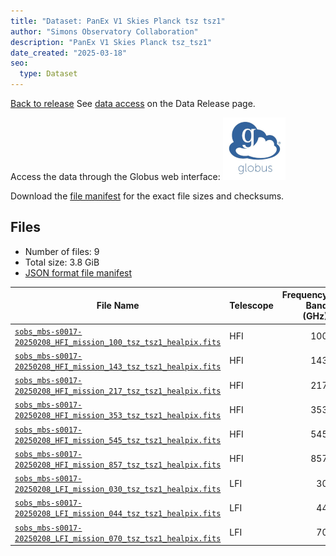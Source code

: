 ```yaml
---
title: "Dataset: PanEx V1 Skies Planck tsz tsz1"
author: "Simons Observatory Collaboration"
description: "PanEx V1 Skies Planck tsz_tsz1"
date_created: "2025-03-18"
seo:
  type: Dataset
---
```


[Back to release](./panexv1-planck.html#datasets)
See [data access](./panexv1-planck.html#data-access) on the Data Release page.

Access the data through the Globus web interface: [![Download via Globus](images/globus-logo.png)](https://app.globus.org/file-manager?origin_id=53b2a147-ae9d-4bbf-9d18-3b46d133d4bb&origin_path=%2Fpanexp_v1_planck%2Ftsz_tsz1%2F)

Download the [file manifest](https://g-0a470a.6b7bd8.0ec8.data.globus.org/panexp_v1_planck/tsz_tsz1/manifest.json) for the exact file sizes and checksums.

## Files

- Number of files: 9
- Total size: 3.8 GiB
- [JSON format file manifest](https://g-0a470a.6b7bd8.0ec8.data.globus.org/panexp_v1_planck/tsz_tsz1/manifest.json)

|                                                                                                File Name                                                                                                | Telescope | Frequency Band (GHz) | Pixelization |   Size    |
| ------------------------------------------------------------------------------------------------------------------------------------------------------------------------------------------------------- | --------- | -------------------: | ------------ | --------- |
| [`sobs_mbs-s0017-20250208_HFI_mission_100_tsz_tsz1_healpix.fits`](https://g-0a470a.6b7bd8.0ec8.data.globus.org/panexp_v1_planck/tsz_tsz1/sobs_mbs-s0017-20250208_HFI_mission_100_tsz_tsz1_healpix.fits) | HFI       |                  100 | healpix      | 576.0 MiB |
| [`sobs_mbs-s0017-20250208_HFI_mission_143_tsz_tsz1_healpix.fits`](https://g-0a470a.6b7bd8.0ec8.data.globus.org/panexp_v1_planck/tsz_tsz1/sobs_mbs-s0017-20250208_HFI_mission_143_tsz_tsz1_healpix.fits) | HFI       |                  143 | healpix      | 576.0 MiB |
| [`sobs_mbs-s0017-20250208_HFI_mission_217_tsz_tsz1_healpix.fits`](https://g-0a470a.6b7bd8.0ec8.data.globus.org/panexp_v1_planck/tsz_tsz1/sobs_mbs-s0017-20250208_HFI_mission_217_tsz_tsz1_healpix.fits) | HFI       |                  217 | healpix      | 576.0 MiB |
| [`sobs_mbs-s0017-20250208_HFI_mission_353_tsz_tsz1_healpix.fits`](https://g-0a470a.6b7bd8.0ec8.data.globus.org/panexp_v1_planck/tsz_tsz1/sobs_mbs-s0017-20250208_HFI_mission_353_tsz_tsz1_healpix.fits) | HFI       |                  353 | healpix      | 576.0 MiB |
| [`sobs_mbs-s0017-20250208_HFI_mission_545_tsz_tsz1_healpix.fits`](https://g-0a470a.6b7bd8.0ec8.data.globus.org/panexp_v1_planck/tsz_tsz1/sobs_mbs-s0017-20250208_HFI_mission_545_tsz_tsz1_healpix.fits) | HFI       |                  545 | healpix      | 576.0 MiB |
| [`sobs_mbs-s0017-20250208_HFI_mission_857_tsz_tsz1_healpix.fits`](https://g-0a470a.6b7bd8.0ec8.data.globus.org/panexp_v1_planck/tsz_tsz1/sobs_mbs-s0017-20250208_HFI_mission_857_tsz_tsz1_healpix.fits) | HFI       |                  857 | healpix      | 576.0 MiB |
| [`sobs_mbs-s0017-20250208_LFI_mission_030_tsz_tsz1_healpix.fits`](https://g-0a470a.6b7bd8.0ec8.data.globus.org/panexp_v1_planck/tsz_tsz1/sobs_mbs-s0017-20250208_LFI_mission_030_tsz_tsz1_healpix.fits) | LFI       |                   30 | healpix      | 144.0 MiB |
| [`sobs_mbs-s0017-20250208_LFI_mission_044_tsz_tsz1_healpix.fits`](https://g-0a470a.6b7bd8.0ec8.data.globus.org/panexp_v1_planck/tsz_tsz1/sobs_mbs-s0017-20250208_LFI_mission_044_tsz_tsz1_healpix.fits) | LFI       |                   44 | healpix      | 144.0 MiB |
| [`sobs_mbs-s0017-20250208_LFI_mission_070_tsz_tsz1_healpix.fits`](https://g-0a470a.6b7bd8.0ec8.data.globus.org/panexp_v1_planck/tsz_tsz1/sobs_mbs-s0017-20250208_LFI_mission_070_tsz_tsz1_healpix.fits) | LFI       |                   70 | healpix      | 144.0 MiB |
